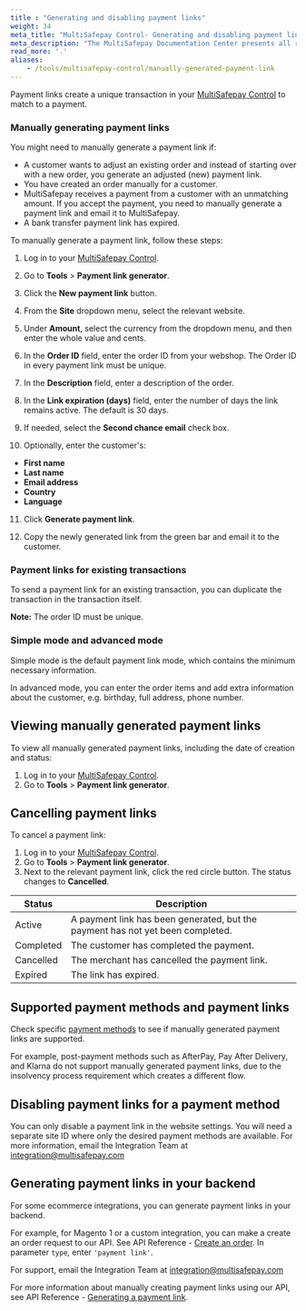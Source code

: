 ```yaml
---
title : "Generating and disabling payment links"
weight: 34
meta_title: "MultiSafepay Control- Generating and disabling payment links - MultiSafepay Docs"
meta_description: "The MultiSafepay Documentation Center presents all relevant information about our Plugins and API. You can also find support pages for payment methods, tools and general questions as well as the contact details of our Support and Integration Teams."
read_more: '.'
aliases:
    - /tools/multisafepay-control/manually-generated-payment-link
---
```


Payment links create a unique transaction in your [MultiSafepay Control](https://merchant.multisafepay.com/) to match to a payment.

### Manually generating payment links

You might need to manually generate a payment link if:

- A customer wants to adjust an existing order and instead of starting over with a new order, you generate an adjusted (new) payment link.
- You have created an order manually for a customer.
- MultiSafepay receives a payment from a customer with an unmatching amount. If you accept the payment, you need to manually generate a payment link and email it to MultiSafepay.
- A bank transfer payment link has expired.

To manually generate a payment link, follow these steps:

1. Log in to your [MultiSafepay Control](https://merchant.multisafepay.com).

2. Go to **Tools** > **Payment link generator**.
 
3. Click the **New payment link** button.

4. From the **Site** dropdown menu, select the relevant website.

5. Under **Amount**, select the currency from the dropdown menu, and then enter the whole value and cents.

6. In the **Order ID** field, enter the order ID from your webshop. The Order ID in every payment link must be unique.

7. In the **Description** field, enter a description of the order. 

8. In the **Link expiration (days)** field, enter the number of days the link remains active. The default is 30 days.

9. If needed, select the **Second chance email** check box. 

10. Optionally, enter the customer's:

  - **First name**
  - **Last name**
  - **Email address**
  - **Country**
  - **Language**

11. Click **Generate payment link**.

12. Copy the newly generated link from the green bar and email it to the customer.

### Payment links for existing transactions

To send a payment link for an existing transaction, you can duplicate the transaction in the transaction itself. 

**Note:** The order ID must be unique.

### Simple mode and advanced mode

Simple mode is the default payment link mode, which contains the minimum necessary information. 

In advanced mode, you can enter the order items and add extra information about the customer, e.g. birthday, full address, phone number. 

## Viewing manually generated payment links

To view all manually generated payment links, including the date of creation and status:

1. Log in to your [MultiSafepay Control](https://merchant.multisafepay.com).
2. Go to **Tools** > **Payment link generator**.

## Cancelling payment links

To cancel a payment link:

1. Log in to your [MultiSafepay Control](https://merchant.multisafepay.com).
2. Go to **Tools** > **Payment link generator**.
3. Next to the relevant payment link, click the red circle button. 
    The status changes to **Cancelled**. 

|  Status      | Description |
|-------------|---------------------------------------------------------------------------|
| Active      | A payment link has been generated, but the payment has not yet been completed.  | 
| Completed   | The customer has completed the payment. | 
| Cancelled   | The merchant has cancelled the payment link.| 
| Expired     | The link has expired.  | 

## Supported payment methods and payment links 

Check specific [payment methods](/payment-methods/) to see if manually generated payment links are supported.

For example, post-payment methods such as AfterPay, Pay After Delivery, and Klarna do not support manually generated payment links, due to the insolvency process requirement which creates a different flow.

## Disabling payment links for a payment method

You can only disable a payment link in the website settings. You will need a separate site ID where only the desired payment methods are available. For more information, email the Integration Team at <integration@multisafepay.com>

## Generating payment links in your backend 

For some ecommerce integrations, you can generate payment links in your backend. 

For example, for Magento 1 or a custom integration, you can make a create an order request to our API. See API Reference - [Create an order](https://docs.multisafepay.com/api/#create-an-order). In parameter `type`,  enter `'payment link'`. 

For support, email the Integration Team at <integration@multisafepay.com>

For more information about manually creating payment links using our API, see API Reference - [Generating a payment link](/api/#generating-a-payment-link).
